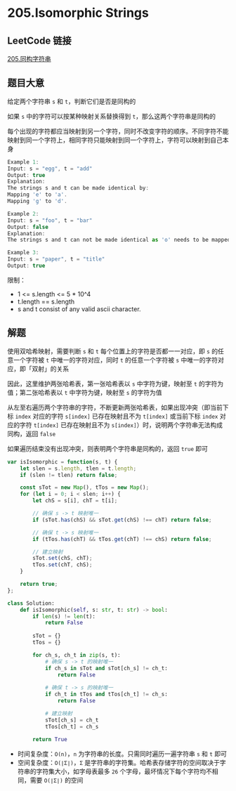 # 205.Isomorphic Strings

## LeetCode 链接

[205.同构字符串](https://leetcode.cn/problems/isomorphic-strings/)

## 题目大意

给定两个字符串 `s` 和 `t`，判断它们是否是同构的

如果 `s` 中的字符可以按某种映射关系替换得到 `t`，那么这两个字符串是同构的

每个出现的字符都应当映射到另一个字符，同时不改变字符的顺序。不同字符不能映射到同一个字符上，相同字符只能映射到同一个字符上，字符可以映射到自己本身

```js
Example 1:
Input: s = "egg", t = "add"
Output: true
Explanation:
The strings s and t can be made identical by:
Mapping 'e' to 'a'.
Mapping 'g' to 'd'.

Example 2:
Input: s = "foo", t = "bar"
Output: false
Explanation:
The strings s and t can not be made identical as 'o' needs to be mapped to both 'a' and 'r'.

Example 3:
Input: s = "paper", t = "title"
Output: true
```

限制：
- 1 <= s.length <= 5 * 10^4
- t.length == s.length
- s and t consist of any valid ascii character.

## 解题

使用双哈希映射，需要判断 `s` 和 `t` 每个位置上的字符是否都一一对应，即 `s` 的任意一个字符被 `t` 中唯一的字符对应，同时 `t` 的任意一个字符被 `s` 中唯一的字符对应，即「双射」的关系

因此，这里维护两张哈希表，第一张哈希表以 `s` 中字符为键，映射至 `t` 的字符为值；第二张哈希表以 `t` 中字符为键，映射至 `s` 的字符为值

从左至右遍历两个字符串的字符，不断更新两张哈希表，如果出现冲突（即当前下标 `index` 对应的字符 `s[index]` 已存在映射且不为 `t[index]` 或当前下标 `index` 对应的字符 `t[index]` 已存在映射且不为 `s[index]`）时，说明两个字符串无法构成同构，返回 `false`

如果遍历结束没有出现冲突，则表明两个字符串是同构的，返回 `true` 即可

```js
var isIsomorphic = function(s, t) {
    let slen = s.length, tlen = t.length;
    if (slen != tlen) return false;

    const sTot = new Map(), tTos = new Map();
    for (let i = 0; i < slen; i++) {
        let chS = s[i], chT = t[i];

        // 确保 s -> t 映射唯一
        if (sTot.has(chS) && sTot.get(chS) !== chT) return false;

        // 确保 t -> s 映射唯一
        if (tTos.has(chT) && tTos.get(chT) !== chS) return false;

        // 建立映射
        sTot.set(chS, chT);
        tTos.set(chT, chS);
    }

    return true;
};
```
```python
class Solution:
    def isIsomorphic(self, s: str, t: str) -> bool:
        if len(s) != len(t):
            return False
        
        sTot = {}
        tTos = {}

        for ch_s, ch_t in zip(s, t):
            # 确保 s -> t 的映射唯一
            if ch_s in sTot and sTot[ch_s] != ch_t:
                return False
            
            # 确保 t -> s 的映射唯一
            if ch_t in tTos and tTos[ch_t] != ch_s:
                return False

            # 建立映射
            sTot[ch_s] = ch_t
            tTos[ch_t] = ch_s
        
        return True
```

- 时间复杂度：`O(n)`，`n` 为字符串的长度。只需同时遍历一遍字符串 `s` 和 `t` 即可
- 空间复杂度：`O(∣Σ∣)`，`Σ` 是字符串的字符集。哈希表存储字符的空间取决于字符串的字符集大小，如字母表最多 `26` 个字母，最坏情况下每个字符均不相同，需要 `O(∣Σ∣)` 的空间
